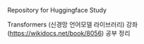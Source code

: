 Repository for Huggingface Study

Transformers (신경망 언어모델 라이브러리) 강좌 (https://wikidocs.net/book/8056) 공부 정리